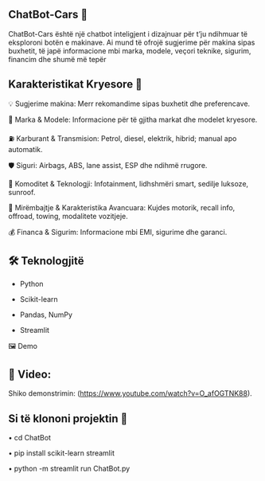 ## ChatBot-Cars 🚗

ChatBot-Cars është një chatbot inteligjent i dizajnuar për t’ju ndihmuar të eksploroni botën e makinave. Ai mund të ofrojë sugjerime për makina sipas buxhetit, të japë informacione mbi marka, modele, veçori teknike, sigurim, financim dhe shumë më tepër

## Karakteristikat Kryesore 🎯

💡 Sugjerime makina: Merr rekomandime sipas buxhetit dhe preferencave.

🚗 Marka & Modele: Informacione për të gjitha markat dhe modelet kryesore.

⛽ Karburant & Transmision: Petrol, diesel, elektrik, hibrid; manual apo automatik.

🛡️ Siguri: Airbags, ABS, lane assist, ESP dhe ndihmë rrugore.

🎵 Komoditet & Teknologji: Infotainment, lidhshmëri smart, sedilje luksoze, sunroof.

🔧 Mirëmbajtje & Karakteristika Avancuara: Kujdes motorik, recall info, offroad, towing, modalitete vozitjeje.

💰 Financa & Sigurim: Informacione mbi EMI, sigurime dhe garanci.

## 🛠 Teknologjitë

- Python
  
- Scikit-learn
  
- Pandas, NumPy
  
- Streamlit

🖼️ Demo

 ## 🎥 Video: 
 Shiko demonstrimin: (https://www.youtube.com/watch?v=O_afOGTNK88).

## Si të klononi projektin 📂

  • cd ChatBot

  • pip install scikit-learn streamlit

  • python -m streamlit run ChatBot.py
